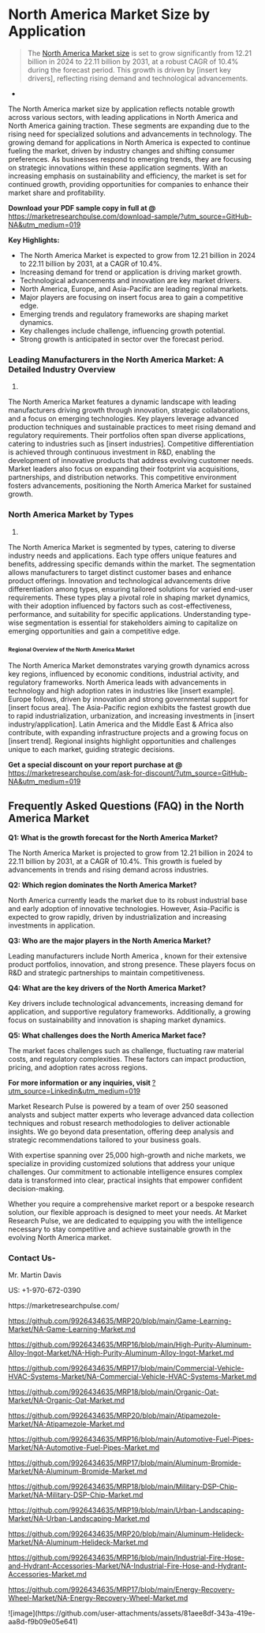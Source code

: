 <h1>North America  Market&nbsp;Size by Application</h1><blockquote><p>The <a href="https://marketresearchpulse.com/download-sample/?utm_source=GitHub-NA&amp;utm_medium=019">North America  Market size</a> is set to grow significantly from 12.21 billion in 2024 to 22.11 billion by 2031, at a robust CAGR of 10.4% during the forecast period. This growth is driven by [insert key drivers], reflecting rising demand and technological advancements.</p></blockquote><ul><li></li></ul><p>The North America  market size by application reflects notable growth across various sectors, with leading applications in North America  and North America  gaining traction. These segments are expanding due to the rising need for specialized solutions and advancements in technology. The growing demand for applications in North America  is expected to continue fueling the market, driven by industry changes and shifting consumer preferences. As businesses respond to emerging trends, they are focusing on strategic innovations within these application segments. With an increasing emphasis on sustainability and efficiency, the market is set for continued growth, providing opportunities for companies to enhance their market share and profitability.</p><p><strong>Download your PDF sample copy in full at @ </strong><a href="https://marketresearchpulse.com/download-sample/?utm_source=GitHub-NA&amp;utm_medium=019">https://marketresearchpulse.com/download-sample/?utm_source=GitHub-NA&amp;utm_medium=019</a></p><p><strong>Key Highlights: </strong></p><ul><li>The North America  Market is expected to grow from 12.21 billion in 2024 to 22.11 billion by 2031, at a CAGR of 10.4%.</li><li>Increasing demand for trend or application is driving market growth.</li><li>Technological advancements and innovation are key market drivers.</li><li>North America, Europe, and Asia-Pacific are leading regional markets.</li><li>Major players are focusing on insert focus area to gain a competitive edge.</li><li>Emerging trends and regulatory frameworks are shaping market dynamics.</li><li>Key challenges include challenge, influencing growth potential.</li><li>Strong growth is anticipated in sector over the forecast period.</li></ul><h3>Leading Manufacturers in the North America  Market: A Detailed Industry Overview</h3><ol><li></li></ol><div class="flex max-w-full flex-col flex-grow"><div class="min-h-8 text-message flex w-full flex-col items-end gap-2 whitespace-normal break-words [.text-message+&amp;]:mt-5" dir="auto" data-message-author-role="assistant" data-message-id="fd8432e4-4910-450d-b182-61b7bfb0a01f" data-message-model-slug="gpt-4o"><div class="flex w-full flex-col gap-1 empty:hidden first:pt-[3px]"><div class="markdown prose w-full break-words dark:prose-invert light"><p>The North America  Market features a dynamic landscape with leading manufacturers driving growth through innovation, strategic collaborations, and a focus on emerging technologies. Key players leverage advanced production techniques and sustainable practices to meet rising demand and regulatory requirements. Their portfolios often span diverse applications, catering to industries such as [insert industries]. Competitive differentiation is achieved through continuous investment in R&amp;D, enabling the development of innovative products that address evolving customer needs. Market leaders also focus on expanding their footprint via acquisitions, partnerships, and distribution networks. This competitive environment fosters advancements, positioning the North America  Market for sustained growth.</p></div></div></div></div><h3>North America  Market by Types</h3><ol><li></li></ol><div class="flex max-w-full flex-col flex-grow"><div class="min-h-8 text-message flex w-full flex-col items-end gap-2 whitespace-normal break-words [.text-message+&amp;]:mt-5" dir="auto" data-message-author-role="assistant" data-message-id="084470be-0bb7-4664-bddf-5156b4f41249" data-message-model-slug="gpt-4o-mini"><div class="flex w-full flex-col gap-1 empty:hidden first:pt-[3px]"><div class="markdown prose w-full break-words dark:prose-invert light"><p>The North America  Market is segmented by types, catering to diverse industry needs and applications. Each type offers unique features and benefits, addressing specific demands within the market. The segmentation allows manufacturers to target distinct customer bases and enhance product offerings. Innovation and technological advancements drive differentiation among types, ensuring tailored solutions for varied end-user requirements. These types play a pivotal role in shaping market dynamics, with their adoption influenced by factors such as cost-effectiveness, performance, and suitability for specific applications. Understanding type-wise segmentation is essential for stakeholders aiming to capitalize on emerging opportunities and gain a competitive edge.</p></div></div></div></div><h3><span style="font-size: 11px;">Regional Overview of the North America  Market</span></h3><div class="flex max-w-full flex-col flex-grow"><div class="min-h-8 text-message flex w-full flex-col items-end gap-2 whitespace-normal break-words [.text-message+&amp;]:mt-5" dir="auto" data-message-author-role="assistant" data-message-id="e9038762-ce64-4e30-91c9-9bd413514231" data-message-model-slug="gpt-4o-mini"><div class="flex w-full flex-col gap-1 empty:hidden first:pt-[3px]"><div class="markdown prose w-full break-words dark:prose-invert light"><p>The North America  Market demonstrates varying growth dynamics across key regions, influenced by economic conditions, industrial activity, and regulatory frameworks. North America leads with advancements in technology and high adoption rates in industries like [insert example]. Europe follows, driven by innovation and strong governmental support for [insert focus area]. The Asia-Pacific region exhibits the fastest growth due to rapid industrialization, urbanization, and increasing investments in [insert industry/application]. Latin America and the Middle East &amp; Africa also contribute, with expanding infrastructure projects and a growing focus on [insert trend]. Regional insights highlight opportunities and challenges unique to each market, guiding strategic decisions.</p></div></div></div></div><p><strong>Get a special discount on your report purchase at @ </strong><a href="https://marketresearchpulse.com/ask-for-discount/?utm_source=GitHub-NA&amp;utm_medium=019">https://marketresearchpulse.com/ask-for-discount/?utm_source=GitHub-NA&amp;utm_medium=019</a></p><h2>Frequently Asked Questions (FAQ) in the North America  Market</h2><p><strong>Q1: What is the growth forecast for the North America  Market?</strong></p><p>The North America  Market is projected to grow from 12.21 billion in 2024 to 22.11 billion by 2031, at a CAGR of 10.4%. This growth is fueled by advancements in trends and rising demand across industries.</p><p><strong>Q2: Which region dominates the North America  Market?</strong></p><p>North America currently leads the market due to its robust industrial base and early adoption of innovative technologies. However, Asia-Pacific is expected to grow rapidly, driven by industrialization and increasing investments in application.</p><p><strong>Q3: Who are the major players in the North America  Market?</strong></p><p>Leading manufacturers include North America , known for their extensive product portfolios, innovation, and strong presence. These players focus on R&amp;D and strategic partnerships to maintain competitiveness.</p><p><strong>Q4: What are the key drivers of the North America  Market?</strong></p><p>Key drivers include technological advancements, increasing demand for application, and supportive regulatory frameworks. Additionally, a growing focus on sustainability and innovation is shaping market dynamics.</p><p><strong>Q5: What challenges does the North America  Market face?</strong></p><p>The market faces challenges such as challenge, fluctuating raw material costs, and regulatory complexities. These factors can impact production, pricing, and adoption rates across regions.</p><p><strong>For more information or any inquiries, visit&nbsp;</strong><a href="?utm_source=Linkedin&utm_medium=019">?utm_source=Linkedin&utm_medium=019</a></p><p>Market Research Pulse is powered by a team of over 250 seasoned analysts and subject matter experts who leverage advanced data collection techniques and robust research methodologies to deliver actionable insights. We go beyond data presentation, offering deep analysis and strategic recommendations tailored to your business goals.</p><p>With expertise spanning over 25,000 high-growth and niche markets, we specialize in providing customized solutions that address your unique challenges. Our commitment to actionable intelligence ensures complex data is transformed into clear, practical insights that empower confident decision-making.</p><p>Whether you require a comprehensive market report or a bespoke research solution, our flexible approach is designed to meet your needs. At Market Research Pulse, we are dedicated to equipping you with the intelligence necessary to stay competitive and achieve sustainable growth in the evolving North America  market.</p><h3><strong>Contact Us-</strong></h3><p>Mr. Martin Davis</p><p>US: +1-970-672-0390</p><p>https://marketresearchpulse.com/</p><p><a href="https://github.com/9926434635/MRP20/blob/main/Game-Learning-Market/NA-Game-Learning-Market.md">https://github.com/9926434635/MRP20/blob/main/Game-Learning-Market/NA-Game-Learning-Market.md</a></p><p><a href="https://github.com/9926434635/MRP16/blob/main/High-Purity-Aluminum-Alloy-Ingot-Market/NA-High-Purity-Aluminum-Alloy-Ingot-Market.md">https://github.com/9926434635/MRP16/blob/main/High-Purity-Aluminum-Alloy-Ingot-Market/NA-High-Purity-Aluminum-Alloy-Ingot-Market.md</a></p><p><a href="https://github.com/9926434635/MRP17/blob/main/Commercial-Vehicle-HVAC-Systems-Market/NA-Commercial-Vehicle-HVAC-Systems-Market.md">https://github.com/9926434635/MRP17/blob/main/Commercial-Vehicle-HVAC-Systems-Market/NA-Commercial-Vehicle-HVAC-Systems-Market.md</a></p><p><a href="https://github.com/9926434635/MRP18/blob/main/Organic-Oat-Market/NA-Organic-Oat-Market.md">https://github.com/9926434635/MRP18/blob/main/Organic-Oat-Market/NA-Organic-Oat-Market.md</a></p><p><a href="https://github.com/9926434635/MRP20/blob/main/Atipamezole-Market/NA-Atipamezole-Market.md">https://github.com/9926434635/MRP20/blob/main/Atipamezole-Market/NA-Atipamezole-Market.md</a></p><p><a href="https://github.com/9926434635/MRP16/blob/main/Automotive-Fuel-Pipes-Market/NA-Automotive-Fuel-Pipes-Market.md">https://github.com/9926434635/MRP16/blob/main/Automotive-Fuel-Pipes-Market/NA-Automotive-Fuel-Pipes-Market.md</a></p><p><a href="https://github.com/9926434635/MRP17/blob/main/Aluminum-Bromide-Market/NA-Aluminum-Bromide-Market.md">https://github.com/9926434635/MRP17/blob/main/Aluminum-Bromide-Market/NA-Aluminum-Bromide-Market.md</a></p><p><a href="https://github.com/9926434635/MRP18/blob/main/Military-DSP-Chip-Market/NA-Military-DSP-Chip-Market.md">https://github.com/9926434635/MRP18/blob/main/Military-DSP-Chip-Market/NA-Military-DSP-Chip-Market.md</a></p><p><a href="https://github.com/9926434635/MRP19/blob/main/Urban-Landscaping-Market/NA-Urban-Landscaping-Market.md">https://github.com/9926434635/MRP19/blob/main/Urban-Landscaping-Market/NA-Urban-Landscaping-Market.md</a></p><p><a href="https://github.com/9926434635/MRP20/blob/main/Aluminum-Helideck-Market/NA-Aluminum-Helideck-Market.md">https://github.com/9926434635/MRP20/blob/main/Aluminum-Helideck-Market/NA-Aluminum-Helideck-Market.md</a></p><p><a href="https://github.com/9926434635/MRP16/blob/main/Industrial-Fire-Hose-and-Hydrant-Accessories-Market/NA-Industrial-Fire-Hose-and-Hydrant-Accessories-Market.md">https://github.com/9926434635/MRP16/blob/main/Industrial-Fire-Hose-and-Hydrant-Accessories-Market/NA-Industrial-Fire-Hose-and-Hydrant-Accessories-Market.md</a></p><p><a href="https://github.com/9926434635/MRP17/blob/main/Energy-Recovery-Wheel-Market/NA-Energy-Recovery-Wheel-Market.md">https://github.com/9926434635/MRP17/blob/main/Energy-Recovery-Wheel-Market/NA-Energy-Recovery-Wheel-Market.md</a></p>
![image](https://github.com/user-attachments/assets/81aee8df-343a-419e-aa8d-f9b09e05e641)
